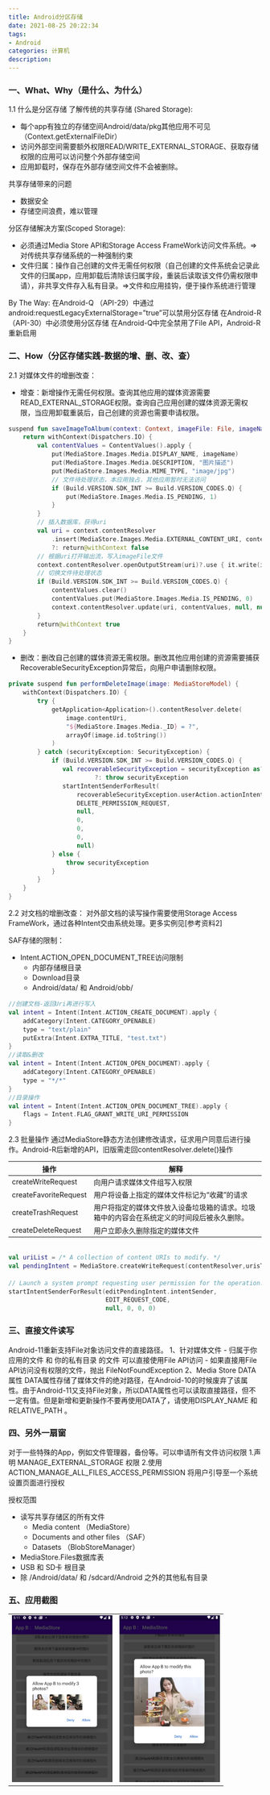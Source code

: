 ```yaml
---
title: Android分区存储
date: 2021-08-25 20:22:34
tags:
- Android
categories: 计算机
description:
---
```




### 一、What、Why（是什么、为什么）

1.1 什么是分区存储
了解传统的共享存储 (Shared Storage):
+ 每个app有独立的存储空间Android/data/pkg其他应用不可见（Context.getExternalFileDir）
+ 访问外部空间需要额外权限READ/WRITE_EXTERNAL_STORAGE、获取存储权限的应用可以访问整个外部存储空间
+ 应用卸载时，保存在外部存储空间文件不会被删除。

<!-- more -->

共享存储带来的问题
+ 数据安全
+ 存储空间浪费，难以管理

分区存储解决方案(Scoped Storage):
+ 必须通过Media Store API和Storage Access FrameWork访问文件系统。=>对传统共享存储系统的一种强制约束
+ 文件归属：操作自己创建的文件无需任何权限（自己创建的文件系统会记录此文件的归属app，应用卸载后清除该归属字段，重装后读取该文件仍需权限申请），非共享文件存入私有目录。=>文件和应用挂钩，便于操作系统进行管理

By The Way:
在Android-Q （API-29）中通过android:requestLegacyExternalStorage=”true”可以禁用分区存储
在Android-R （API-30）中必须使用分区存储
在Android-Q中完全禁用了File API，Android-R重新启用



### 二、How（分区存储实践-数据的增、删、改、查）
2.1 对媒体文件的增删改查：

+ 增查：新增操作无需任何权限。查询其他应用的媒体资源需要READ_EXTERNAL_STORAGE权限。查询自己应用创建的媒体资源无需权限，当应用卸载重装后，自己创建的资源也需要申请权限。

```kotlin
suspend fun saveImageToAlbum(context: Context, imageFile: File, imageName: String): Boolean {
    return withContext(Dispatchers.IO) {
        val contentValues = ContentValues().apply {
            put(MediaStore.Images.Media.DISPLAY_NAME, imageName)
            put(MediaStore.Images.Media.DESCRIPTION, "图片描述")
            put(MediaStore.Images.Media.MIME_TYPE, "image/jpg")
            // 文件待处理状态，本应用独占，其他应用暂时无法访问
            if (Build.VERSION.SDK_INT >= Build.VERSION_CODES.Q) {
                put(MediaStore.Images.Media.IS_PENDING, 1)
            }
        }
        // 插入数据库，获得uri
        val uri = context.contentResolver
            .insert(MediaStore.Images.Media.EXTERNAL_CONTENT_URI, contentValues)
            ?: return@withContext false
        // 根据uri打开输出流，写入imageFile文件
        context.contentResolver.openOutputStream(uri)?.use { it.write(imageFile.readBytes()) }
        // 切换文件待处理状态
        if (Build.VERSION.SDK_INT >= Build.VERSION_CODES.Q) {
            contentValues.clear()
            contentValues.put(MediaStore.Images.Media.IS_PENDING, 0)
            context.contentResolver.update(uri, contentValues, null, null)
        }
        return@withContext true
    }
}
```


+ 删改：删改自己创建的媒体资源无需权限。删改其他应用创建的资源需要捕获RecoverableSecurityException异常后，向用户申请删除权限。



```kotlin
private suspend fun performDeleteImage(image: MediaStoreModel) {
    withContext(Dispatchers.IO) {
        try {
            getApplication<Application>().contentResolver.delete(
                image.contentUri,
                "${MediaStore.Images.Media._ID} = ?",
                arrayOf(image.id.toString())
            )
        } catch (securityException: SecurityException) {
            if (Build.VERSION.SDK_INT >= Build.VERSION_CODES.Q) {
               val recoverableSecurityException = securityException as? RecoverableSecurityException
                        ?: throw securityException
               startIntentSenderForResult(
                   recoverableSecurityException.userAction.actionIntent.intentSender,
                   DELETE_PERMISSION_REQUEST,
                   null,
                   0,
                   0,
                   0,
                   null)
            } else {
                throw securityException
            }
        }
    }
}
```



2.2 对文档的增删改查：
对外部文档的读写操作需要使用Storage Access FrameWork，通过各种Intent交由系统处理。更多实例见[参考资料2]

SAF存储的限制：
+ Intent.ACTION_OPEN_DOCUMENT_TREE访问限制
    - 内部存储根目录
    - Download目录
    - Android/data/  和  Android/obb/
    
    
```kotlin
//创建文档-返回Uri再进行写入
val intent = Intent(Intent.ACTION_CREATE_DOCUMENT).apply {
    addCategory(Intent.CATEGORY_OPENABLE)
    type = "text/plain"
    putExtra(Intent.EXTRA_TITLE, "test.txt")
}
//读取&删改
val intent = Intent(Intent.ACTION_OPEN_DOCUMENT).apply {
    addCategory(Intent.CATEGORY_OPENABLE)
    type = "*/*"
}
//目录操作
val intent = Intent(Intent.ACTION_OPEN_DOCUMENT_TREE).apply {
    flags = Intent.FLAG_GRANT_WRITE_URI_PERMISSION
}

```


2.3 批量操作
通过MediaStore静态方法创建修改请求，征求用户同意后进行操作。Android-R后新增的API，旧版需走回contentResolver.delete()操作

| 操作 | 解释 |
| ----| ---- |
| createWriteRequest | 向用户请求媒体文件组写入权限 |
| createFavoriteRequest | 用户将设备上指定的媒体文件标记为“收藏”的请求 |
| createTrashRequest | 用户将指定的媒体文件放入设备垃圾箱的请求。垃圾箱中的内容会在系统定义的时间段后被永久删除。 |
| createDeleteRequest | 用户立即永久删除指定的媒体文件 |


```kotlin

val uriList = /* A collection of content URIs to modify. */
val pendingIntent = MediaStore.createWriteRequest(contentResolver,urisToModify)

// Launch a system prompt requesting user permission for the operation.
startIntentSenderForResult(editPendingIntent.intentSender,
                           EDIT_REQUEST_CODE, 
                           null, 0, 0, 0)

```


### 三、直接文件读写
Android-11重新支持File对象访问文件的直接路径。
1、针对媒体文件
    - 归属于你应用的文件 和 你的私有目录 的文件 可以直接使用File API访问
    - 如果直接用File API访问没有权限的文件，抛出 FileNotFoundException
2、Media Store DATA 属性
DATA属性存储了媒体文件的绝对路径，在Android-10的时候废弃了该属性。由于Android-11又支持File对象，所以DATA属性也可以读取直接路径，但不一定有值。但是新增和更新操作不要再使用DATA了，请使用DISPLAY_NAME 和 RELATIVE_PATH 。


### 四、另外一扇窗
对于一些特殊的App，例如文件管理器，备份等。可以申请所有文件访问权限 
1.声明 MANAGE_EXTERNAL_STORAGE 权限
2.使用 ACTION_MANAGE_ALL_FILES_ACCESS_PERMISSION  将用户引导至一个系统设置页面进行授权

授权范围
- 读写共享存储区的所有文件
    + Media content （MediaStore）
    + Documents and other files （SAF）
    + Datasets （BlobStoreManager）
- MediaStore.Files数据库表
- USB 和 SD卡 根目录
- 除 /Android/data/ 和 /sdcard/Android 之外的其他私有目录

### 五、应用截图
<table>
    <tr>
        <td><img src="../images/scoped_storage.png" width="200"/></td>
        <td><img src="../images/scoped_storage_2.png" width="200"/></td>
    </tr>
</table>
